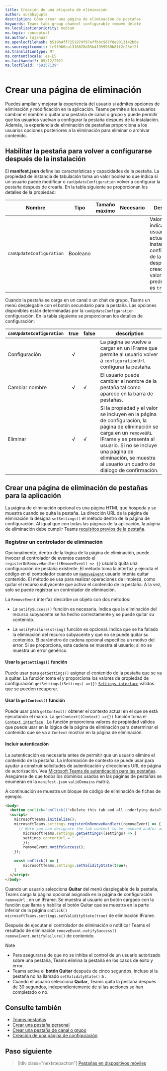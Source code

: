```yaml
---
title: Creación de una etiqueta de eliminación
author: surbhigupta
description: Cómo crear una página de eliminación de pestañas
keywords: Teams tabs group channel configurable remove delete
ms.localizationpriority: medium
ms.topic: conceptual
ms.author: lajanuar
ms.openlocfilehash: b519b4ff7251979f97affb0c567f0e9813142b6e
ms.sourcegitcommit: fc9f906ea1316028d85b41959980b81f2c23ef2f
ms.translationtype: MT
ms.contentlocale: es-ES
ms.lasthandoff: 09/12/2021
ms.locfileid: "59157139"
---
```

# <a name="create-a-removal-page"></a>Crear una página de eliminación

Puedes ampliar y mejorar la experiencia del usuario si admites opciones de eliminación y modificación en la aplicación. Teams permite a los usuarios cambiar el nombre o quitar una pestaña de canal o grupo y puede permitir que los usuarios vuelvan a configurar la pestaña después de la instalación. Además, la experiencia de eliminación de pestañas proporciona a los usuarios opciones posteriores a la eliminación para eliminar o archivar contenido.

## <a name="enable-your-tab-to-be-reconfigured-after-installation"></a>Habilitar la pestaña para volver a configurarse después de la instalación

El **manifest.jsen** define las características y capacidades de la pestaña. La propiedad de instancia de tabulación toma un valor booleano que indica si un usuario puede modificar o `canUpdateConfiguration` volver a configurar la pestaña después de crearla. En la tabla siguiente se proporcionan los detalles de la propiedad:

|Nombre| Tipo| Tamaño máximo | Necesario | Descripción|
|---|---|---|---|---|
|`canUpdateConfiguration`|Booleano|||Valor que indica si el usuario puede actualizar una instancia de la configuración de la pestaña después de su creación. El valor predeterminado es `true`. |

Cuando la pestaña se carga en un canal o un chat de grupo, Teams un menú desplegable con el botón secundario para la pestaña. Las opciones disponibles están determinadas por la `canUpdateConfiguration` configuración. En la tabla siguiente se proporcionan los detalles de configuración:

| `canUpdateConfiguration`| true   | false | description |
| ----------------------- | :----: | ----- | ----------- |
|     Configuración            |   √    |       |La página se vuelve a cargar en un IFrame que permite al usuario volver a `configurationUrl` configurar la pestaña. |
|     Cambiar nombre              |   √    |   √   | El usuario puede cambiar el nombre de la pestaña tal como aparece en la barra de pestañas.          |
|     Eliminar               |   √    |   √   |  Si la propiedad y el valor se incluyen en la página de configuración, la página de eliminación se carga en un `removeURL` IFrame y se presenta al usuario.   Si no se incluye una página de eliminación, se muestra al usuario un cuadro de diálogo de confirmación.          |

## <a name="create-a-tab-removal-page-for-your-application"></a>Crear una página de eliminación de pestañas para la aplicación

La página de eliminación opcional es una página HTML que hospeda y se muestra cuando se quita la pestaña. La dirección URL de la página de eliminación la designa `setSettings()` el método dentro de la página de configuración. Al igual que con todas las páginas de la aplicación, la página de eliminación debe cumplir Teams [requisitos previos de la pestaña](../../../tabs/how-to/tab-requirements.md).

### <a name="register-a-remove-handler"></a>Registrar un controlador de eliminación

Opcionalmente, dentro de la lógica de la página de eliminación, puede invocar el controlador de eventos cuando el `registerOnRemoveHandler((RemoveEvent) => {}` usuario quita una configuración de pestaña existente. El método toma la interfaz y ejecuta el código en el controlador cuando un [`RemoveEvent`](/javascript/api/@microsoft/teams-js/microsoftteams.settings.removeevent?view=msteams-client-js-latest&preserve-view=true) usuario intenta quitar contenido. El método se usa para realizar operaciones de limpieza, como quitar el recurso subyacente que activa el contenido de la pestaña. A la vez, solo se puede registrar un controlador de eliminación.

La `RemoveEvent` interfaz describe un objeto con dos métodos:

* La `notifySuccess()` función es necesaria. Indica que la eliminación del recurso subyacente se ha hecho correctamente y se puede quitar su contenido.

* La `notifyFailure(string)` función es opcional. Indica que se ha fallado la eliminación del recurso subyacente y que no se puede quitar su contenido. El parámetro de cadena opcional especifica un motivo del error. Si se proporciona, esta cadena se muestra al usuario; si no se muestra un error genérico.

#### <a name="use-the-getsettings-function"></a>Usar la `getSettings()` función

Puede usar para `getSettings()` asignar el contenido de la pestaña que se va a quitar. La función toma el y proporciona los valores de propiedad de configuración `getSettings((Settings) =>{})` [`Settings interface`](/javascript/api/@microsoft/teams-js/microsoftteams.settings.settings?view=msteams-client-js-latest&preserve-view=true) válidos que se pueden recuperar.

#### <a name="use-the-getcontext-function"></a>Usar la `getContext()` función

Puede usar para `getContext()` obtener el contexto actual en el que se está ejecutando el marco. La `getContext((Context) =>{})` función toma el [`Context interface`](/javascript/api/@microsoft/teams-js/microsoftteams.context?view=msteams-client-js-latest&preserve-view=true) . La función proporciona valores de propiedad válidos que puede usar en la lógica de la página de eliminación para determinar el contenido que se va a `Context` mostrar en la página de eliminación.

#### <a name="include-authentication"></a>Incluir autenticación

La autenticación es necesaria antes de permitir que un usuario elimine el contenido de la pestaña. La información de contexto se puede usar para ayudar a construir solicitudes de autenticación y direcciones URL de página de autorización. Vea [Microsoft Teams de autenticación para las pestañas](~/tabs/how-to/authentication/auth-flow-tab.md). Asegúrese de que todos los dominios usados en las páginas de pestañas se enumeran en la `manifest.json` `validDomains` matriz.

A continuación se muestra un bloque de código de eliminación de fichas de ejemplo:

```html
<body>
  <button onclick="onClick()">Delete this tab and all underlying data?</button>
  <script>
    microsoftTeams.initialize();
    microsoftTeams.settings.registerOnRemoveHandler((removeEvent) => {
      // Here you can designate the tab content to be removed and/or archived.
        microsoftTeams.settings.getSettings((settings) => {
        settings.contentUrl = "..."
        });
        removeEvent.notifySuccess();
    });

    const onClick() => {
        microsoftTeams.settings.setValidityState(true);
    }
  </script>
</body>

```

Cuando un usuario selecciona **Quitar** del menú desplegable de la pestaña, Teams carga la página opcional asignada en la página de configuración `removeUrl` , en un IFrame.  Se muestra al usuario un botón cargado con la función que llama y habilita el botón Quitar que se muestra en la parte inferior de la página `onClick()` `microsoftTeams.settings.setValidityState(true)` de eliminación IFrame. 

Después de ejecutar el controlador de eliminación o notificar Teams el resultado de eliminación `removeEvent.notifySuccess()` `removeEvent.notifyFailure()` de contenido.

>[!NOTE]
> * Para asegurarse de que no se inhiba el control de un usuario autorizado sobre una pestaña, Teams elimina la pestaña en los casos de éxito y error.
> * Teams activa el **botón Quitar** después de cinco segundos, incluso si la pestaña no ha llamado `setValidityState()` a .
> * Cuando el usuario selecciona **Quitar**, Teams quita la pestaña después de 30 segundos, independientemente de si las acciones se han completado o no.

## <a name="see-also"></a>Consulte también

* [Teams pestañas](~/tabs/what-are-tabs.md)
* [Crear una pestaña personal](~/tabs/how-to/create-personal-tab.md)
* [Crear una pestaña de canal o grupo](~/tabs/how-to/create-channel-group-tab.md)
* [Creación de una página de configuración](~/tabs/how-to/create-tab-pages/configuration-page.md)

## <a name="next-step"></a>Paso siguiente

> [!div class="nextstepaction"]
> [Pestañas en dispositivos móviles](~/tabs/design/tabs-mobile.md)